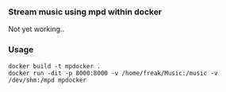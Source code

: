 ### Stream music using mpd within docker
Not yet working..

### Usage
```
docker build -t mpdocker .
docker run -dit -p 8000:8000 -v /home/freak/Music:/music -v /dev/shm:/mpd mpdocker
```
